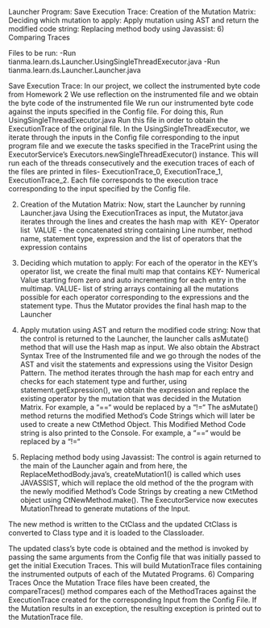 
Launcher Program:
Save Execution Trace:
Creation of the Mutation Matrix:
Deciding which mutation to apply:
Apply mutation using AST and return the modified code string:
Replacing method body using Javassist:
6)  Comparing Traces

Files to be run:
-Run tianma.learn.ds.Launcher.UsingSingleThreadExecutor.java
-Run tianma.learn.ds.Launcher.Launcher.java

Save Execution Trace:
In our project, we collect the instrumented byte code from Homework 2 
We use reflection on the instrumented file and we obtain the byte code of the instrumented file 
We run our instrumented byte code against the inputs specified in the Config file.
For doing this, Run UsingSingleThreadExecutor.java
Run this file in order to obtain the ExecutionTrace of the original file.
In the UsingSingleThreadExecutor, we iterate through the inputs in the Config file corresponding to the input program file and we execute the tasks specified in the TracePrint using the ExecutorService’s Executors.newSingleThreadExecutor() instance.
This will run each of the threads consecutively and the execution traces of each of the files are printed in files- ExecutionTrace_0, ExecutionTrace_1, ExecutionTrace_2.
Each file corresponds to the execution trace corresponding to the input specified by the Config file.


2) Creation of the Mutation Matrix:
Now, start the Launcher by running Launcher.java
Using the ExecutionTraces as input, the Mutator.java iterates through the lines and creates the hash map with  KEY- Operator list  VALUE - the concatenated string containing Line number, method name, statement type, expression and the list of operators that the expression contains 
3) Deciding which mutation to apply:
For each of the operator in the KEY’s operator list, we create the final multi map that contains 
KEY- Numerical Value starting from zero and auto incrementing for each entry in the multimap.
VALUE- list of string arrays containing all the mutations possible for each operator corresponding to the expressions and the statement type.
Thus the Mutator provides the final hash map to the Launcher

4) Apply mutation using AST and return the modified code string:
Now that the control is returned to the Launcher, the launcher calls asMutate() method that will use the Hash map as input.
We also obtain the Abstract Syntax Tree of the Instrumented file and we go through the nodes of the AST and visit the statements and expressions using the Visitor Design Pattern.
The method iterates through the hash map for each entry and checks for each statement type and further, using statement.getExpression(), we obtain the expression and replace the existing operator by the mutation that was decided in the Mutation Matrix.
For example, a “==“ would be replaced by a “!=“
The asMutate() method returns the modified Method’s Code Strings which will later be used to create a new CtMethod Object. This Modified Method Code string is also printed to the Console.
For example, a “==“ would be replaced by a “!=“
5) Replacing method body using Javassist:
The control is again returned to the main of the Launcher again and from here, the ReplaceMethodBody.java’s, createMutation1() is called which uses JAVASSIST, which will replace the old method of the the program with the newly modified Method’s Code Strings by creating a new CtMethod object using CtNewMethod.make().
The ExecutorService now executes MutationThread to generate mutations of the Input.

The new method is written to the CtClass and the updated CtClass is converted to Class type and it is loaded to the Classloader. 

The updated class’s byte code is obtained and the method is invoked by passing the same arguments from the Config file that was initially passed to get the initial Execution Traces.
This will build MutationTrace files containing the instrumented outputs of each of the Mutated Programs.
6) Comparing Traces
Once the Mutation Trace files have been created, the compareTraces() method compares each of the MethodTraces against the ExecutionTrace created for the corresponding Input from the Config File. 
If the Mutation results in an exception, the resulting exception is printed out to the MutationTrace file.





